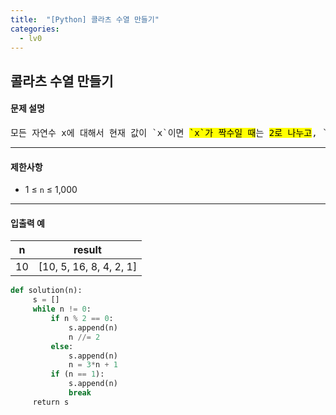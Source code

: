 ```yaml
---
title:  "[Python] 콜라츠 수열 만들기"
categories:
  - lv0
---
```


## 콜라츠 수열 만들기

#### 문제 설명<br/>



<pre>모든 자연수 x에 대해서 현재 값이 `x`이면 <mark>`x`가 짝수일 때</mark>는 <mark>2로 나누고</mark>, `x`가 <mark>홀수일 때는 `3 * x + 1`로 바꾸는 계산</mark>을 계속해서 반복하면 언젠가는 반드시 `x`가 1이 되는지 묻는 문제를 콜라츠 문제라고 부릅니다.그리고 위 과정에서 거쳐간 모든 수를 기록한 수열을 콜라츠 수열이라고 부릅니다.계산 결과 1,000 보다 작거나 같은 수에 대해서는 전부 언젠가 1에 도달한다는 것이 알려져 있습니다.임의의 1,000 보다 작거나 같은 양의 정수 `n`이 주어질 때 초기값이 `n`인 콜라츠 수열을 return 하는 solution 함수를 완성해 주세요.</pre>

---

#### 제한사항

- 1 ≤ `n` ≤ 1,000

---

#### 입출력 예

| n   | result                  |
| --- | ----------------------- |
| 10  | [10, 5, 16, 8, 4, 2, 1] |

```python
def solution(n):
     s = []
     while n != 0:
         if n % 2 == 0:
             s.append(n)
             n //= 2
         else:
             s.append(n)
             n = 3*n + 1
         if (n == 1):
             s.append(n) 
             break
     return s
```